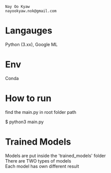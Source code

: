 
    Nay Oo Kyaw
    nayookyaw.nok@gmail.com


# Langauges
Python (3.xx), Google ML

# Env
Conda

# How to run
find the main.py in root folder path <br>

$ python3 main.py

# Trained Models
Models are put inside the 'trained_models' folder <br>
There are TWO types of models <br>
Each model has own different result <br>

